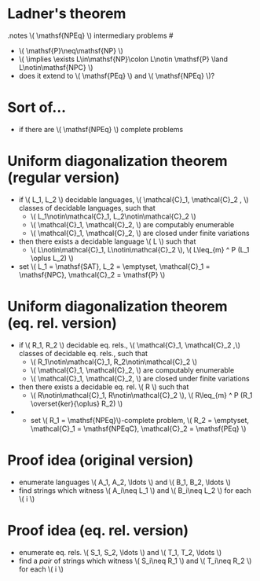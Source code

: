 <!SLIDE bullets incremental>

# Ladner's theorem #
.notes \\( \mathsf{NPEq} \\) intermediary problems #

* \\( \mathsf{P}\neq\mathsf{NP} \\)
* \\( \implies \exists L\in\mathsf{NP}\colon L\notin \mathsf{P} \land
  L\notin\mathsf{NPC} \\)
* does it extend to \\( \mathsf{PEq} \\) and \\( \mathsf{NPEq} \\)?

<!SLIDE bullets incremental>

# Sort of... #

* if there are \\( \mathsf{NPEq} \\) complete problems

<!SLIDE bullets incremental small>

# Uniform diagonalization theorem (regular version) #

* if \\( L\_1, L\_2 \\) decidable languages, \\( \mathcal{C}\_1, \mathcal{C}\_2
  \, \\) classes of decidable languages, such that
  * \\( L\_1\notin\mathcal{C}\_1, L\_2\notin\mathcal{C}\_2 \\)
  * \\( \mathcal{C}\_1, \mathcal{C}\_2\, \\) are computably enumerable
  * \\( \mathcal{C}\_1, \mathcal{C}\_2\, \\) are closed under finite variations
* then there exists a decidable language \\( L \\) such that
  * \\( L\notin\mathcal{C}\_1, L\notin\mathcal{C}\_2 \\), \\( L\leq\_{m} ^ P (L\_1 \oplus L\_2) \\)
* set \\( L\_1 = \mathsf{SAT}, L\_2 = \emptyset, \mathcal{C}\_1 = \mathsf{NPC},
  \mathcal{C}\_2 = \mathsf{P} \\)

<!SLIDE bullets small>

# Uniform diagonalization theorem (eq. rel. version) #

* if \\( R\_1, R\_2 \\) decidable eq. rels., \\( \mathcal{C}\_1, \mathcal{C}\_2 \,\\) classes of decidable eq. rels., such that
  * \\( R\_1\notin\mathcal{C}\_1, R\_2\notin\mathcal{C}\_2 \\)
  * \\( \mathcal{C}\_1, \mathcal{C}\_2\, \\) are computably enumerable
  * \\( \mathcal{C}\_1, \mathcal{C}\_2\, \\) are closed under finite variations
* then there exists a decidable eq. rel. \\( R \\) such that
  * \\( R\notin\mathcal{C}\_1, R\notin\mathcal{C}\_2 \\), \\( R\leq\_{m} ^ P (R\_1 \overset{ker}{\oplus} R\_2) \\)
* - set \\( R\_1 = \mathsf{NPEq}\\)-complete problem, \\( R\_2 = \emptyset,
  \mathcal{C}\_1 = \mathsf{NPEqC}, \mathcal{C}\_2 = \mathsf{PEq} \\)

<!SLIDE bullets incremental>

# Proof idea (original version) #

* enumerate languages \\( A\_1, A\_2, \ldots \\) and \\( B\_1, B\_2, \ldots \\)
* find strings which witness \\( A\_i\neq L\_1 \\) and \\( B\_i\neq L\_2 \\)
  for each \\( i \\)

<!SLIDE bullets>

# Proof idea (eq. rel. version) #

* enumerate eq. rels. \\( S\_1, S\_2, \ldots \\) and \\( T\_1, T\_2, \ldots \\)
* find a *pair* of strings which witness \\( S\_i\neq R\_1 \\) and \\( T\_i\neq
  R\_2 \\) for each \\( i \\)
